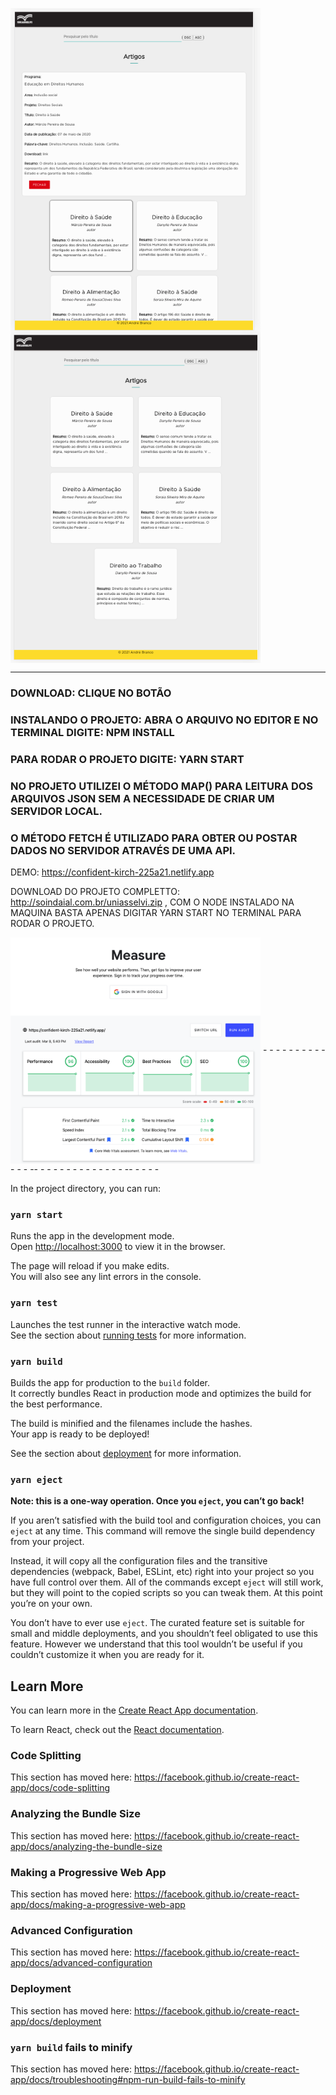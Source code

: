 <img src="img2.png" width="400px" align="center"><img src="img3.png" width="400px" align="center">
- - - - - - - - - - - - -- - - - - - - -- - - - - - - - - - - - 
### DOWNLOAD: CLIQUE NO BOTÃO
### INSTALANDO O PROJETO: ABRA O ARQUIVO NO EDITOR E NO TERMINAL DIGITE: NPM INSTALL
### PARA RODAR O PROJETO DIGITE: YARN START

### NO PROJETO UTILIZEI O MÉTODO MAP() PARA LEITURA DOS ARQUIVOS JSON SEM A NECESSIDADE DE CRIAR UM SERVIDOR LOCAL.
### O MÉTODO FETCH É UTILIZADO PARA OBTER OU POSTAR DADOS NO SERVIDOR ATRAVÉS DE UMA API.

DEMO: https://confident-kirch-225a21.netlify.app

DOWNLOAD DO PROJETO COMPLETTO: http://soindaial.com.br/uniasselvi.zip , COM O NODE INSTALADO NA MAQUINA BASTA APENAS DIGITAR YARN START NO TERMINAL PARA RODAR O PROJETO.


<img src="img1.png" width="400px" align="center">
- - - - - - - - - - - - - -- - - - - - - - - - - - - - -- - - - - 

In the project directory, you can run:

### `yarn start`

Runs the app in the development mode.<br />
Open [http://localhost:3000](http://localhost:3000) to view it in the browser.

The page will reload if you make edits.<br />
You will also see any lint errors in the console.

### `yarn test`

Launches the test runner in the interactive watch mode.<br />
See the section about [running tests](https://facebook.github.io/create-react-app/docs/running-tests) for more information.

### `yarn build`

Builds the app for production to the `build` folder.<br />
It correctly bundles React in production mode and optimizes the build for the best performance.

The build is minified and the filenames include the hashes.<br />
Your app is ready to be deployed!

See the section about [deployment](https://facebook.github.io/create-react-app/docs/deployment) for more information.

### `yarn eject`

**Note: this is a one-way operation. Once you `eject`, you can’t go back!**

If you aren’t satisfied with the build tool and configuration choices, you can `eject` at any time. This command will remove the single build dependency from your project.

Instead, it will copy all the configuration files and the transitive dependencies (webpack, Babel, ESLint, etc) right into your project so you have full control over them. All of the commands except `eject` will still work, but they will point to the copied scripts so you can tweak them. At this point you’re on your own.

You don’t have to ever use `eject`. The curated feature set is suitable for small and middle deployments, and you shouldn’t feel obligated to use this feature. However we understand that this tool wouldn’t be useful if you couldn’t customize it when you are ready for it.

## Learn More

You can learn more in the [Create React App documentation](https://facebook.github.io/create-react-app/docs/getting-started).

To learn React, check out the [React documentation](https://reactjs.org/).

### Code Splitting

This section has moved here: https://facebook.github.io/create-react-app/docs/code-splitting

### Analyzing the Bundle Size

This section has moved here: https://facebook.github.io/create-react-app/docs/analyzing-the-bundle-size

### Making a Progressive Web App

This section has moved here: https://facebook.github.io/create-react-app/docs/making-a-progressive-web-app

### Advanced Configuration

This section has moved here: https://facebook.github.io/create-react-app/docs/advanced-configuration

### Deployment

This section has moved here: https://facebook.github.io/create-react-app/docs/deployment

### `yarn build` fails to minify

This section has moved here: https://facebook.github.io/create-react-app/docs/troubleshooting#npm-run-build-fails-to-minify
